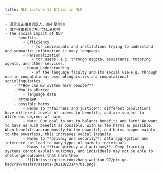 ```yaml
---
title: NLU Lecture 13 Ethics in NLP
---
```


	- 语言真正相关的是人，而不是单词
	- 这节课主要关于NLP的社会影响
	- The social impact of NLP
		- benefits
			- Efficiency
				- for individuals and institutions trying to understand and summarize information in many languages
			- Personalization
				- for users, e.g. through digital assistants, tutoring agents, and other services.
			- Human understanding
				- of the language faculty and its social use-e.g. through use in computational psycholinguistics and computational sociolinguistics.
		- **How can my system harm people?**
		- Who is aﬀected
			- language data
		- 阿拉伯例子
		- possible harms
			- Harms to **fairness and justice**: different populations have different levels of access to benefits, and are subject to different degrees of harm
			- Note: Our goal is not to balance benefits and harm! We want to have as much benefit as possible, with as few harms as possible. When benefits accrue mostly to the powerful, and harms happen mainly to the powerless, this increases social inequity.
			- Harms to **privacy and security**: data aggregation and inference can lead to many types of harm to individuals
			- Harms to **transparency and autonomy**: Deep learning systems cannot explain outcomes, and individuals may not be able to challenge outcomes that harm them.
			- ![](https://gitee.com/zhang-weijian-97/pic-go-bed/raw/master/assets/20210223144701.png)
		-